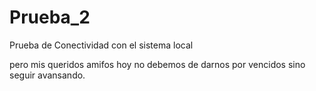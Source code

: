 # Prueba_2
Prueba de Conectividad con el sistema local

pero mis queridos amifos hoy no debemos de darnos por vencidos sino seguir avansando.
